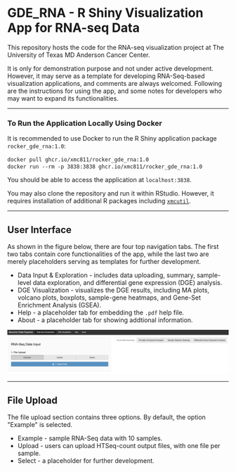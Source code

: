 # GDE_RNA - R Shiny Visualization App for RNA-seq Data

This repository hosts the code for the RNA-seq visualization project at The University of Texas MD Anderson Cancer Center. 

It is only for demonstration purpose and not under active development. However, it may serve as a template for developing RNA-Seq-based visualization applications, and comments are always welcomed. Following are the instructions for using the app, and some notes for developers who may want to expand its functionalities.

---

### To Run the Application Locally Using Docker

It is recommended to use Docker to run the R Shiny application package `rocker_gde_rna:1.0`:

```
docker pull ghcr.io/xmc811/rocker_gde_rna:1.0
docker run --rm -p 3838:3838 ghcr.io/xmc811/rocker_gde_rna:1.0
```

You should be able to access the application at `localhost:3838`.

You may also clone the repository and run it within RStudio. However, it requires installation of additional R packages including [`xmcutil`](https://github.com/xmc811/xmcutil).

---

## User Interface

As shown in the figure below, there are four top navigation tabs. The first two tabs contain core functionalities of the app, while the last two are merely placeholders serving as templates for further development.

- Data Input & Exploration - includes data uploading, summary, sample-level data exploration, and differential gene expression (DGE) analysis.
- DGE Visualization - visualizes the DGE results, including MA plots, volcano plots, boxplots, sample-gene heatmaps, and Gene-Set Enrichment Analysis (GSEA).
- Help - a placeholder tab for embedding the `.pdf` help file.
- About - a placeholder tab for showing addtional information.

![Interface](./pics/interface.png)

---

## File Upload

The file upload section contains three options. By default, the option "Example" is selected.

- Example - sample RNA-Seq data with 10 samples.
- Upload - users can upload HTSeq-count output files, with one file per sample.
- Select - a placeholder for further development.

